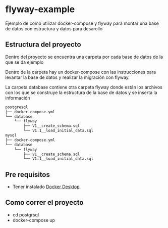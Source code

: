 # flyway-example
Ejemplo de como utilizar docker-compose y flyway para montar una base de datos con estructura y datos para desarollo

## Estructura del proyecto
Dentro del proyecto se encuentra una carpeta por cada base de datos de la que se da ejemplo

Dentro de la carpeta hay un docker-compose con las instrucciones para levantar la base de datos y realizar la migración con flyway.

La carpeta database contiene otra carpeta flyway donde están los archivos con los que se construye la estructura de la base de datos
y se inserta la información

```txt      
postgresql
├── docker-compose.yml
└── database
    └── flyway
        ├── V1__create_schema.sql
        └── V1.1__load_initial_data.sql
mysql
├── docker-compose.yml
└── database
    └── flyway
        ├── V1__create_schema.sql
        └── V1.1__load_initial_data.sql
```

## Pre requisitos

- Tener instalado [Docker Desktop](https://www.docker.com/products/docker-desktop)

## Como correr el proyecto

- cd postgrsql
- docker-compose up
